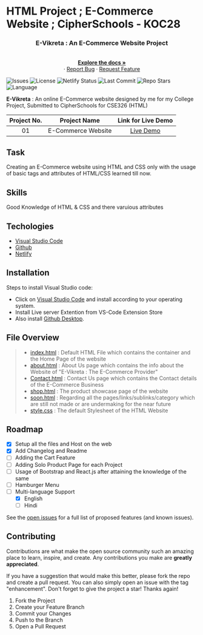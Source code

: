 # HTML Project ; E-Commerce Website ; CipherSchools - KOC28
<div align="center">

  <h3 align="center">E-Vikreta : An E-Commerce Website Project</h3>

  <p align="center">
    <br />
    <a href="https://github.com/PriyanshK09/SoloCoder_KOC28_CipherSchools"><strong>Explore the docs »</strong></a>
    <br />
    ·
    <a href="https://github.com/PriyanshK09/SoloCoder_KOC28_CipherSchools/issues">Report Bug</a>
    ·
    <a href="https://github.com/PriyanshK09/SoloCoder_KOC28_CipherSchools/issues">Request Feature</a>
  </p>
</div>

![Issues](https://img.shields.io/bitbucket/issues/PriyanshK09/SoloCoder_KOC28_CipherSchools)
![License](https://img.shields.io/github/license/PriyanshK09/SoloCoder_KOC28_CipherSchools)
![Netlify Status](https://img.shields.io/netlify/2f865916-c4e1-40fc-861e-d7ba124cce10)
![Last Commit](https://img.shields.io/github/last-commit/PriyanshK09/SoloCoder_KOC28_CipherSchools)
![Repo Stars](https://img.shields.io/github/stars/PriyanshK09/SoloCoder_KOC28_CipherSchools?style=social)
![Language](https://img.shields.io/badge/Language-HTML-black)

**E-Vikreta** : An online E-Commerce website designed by me for my College Project, Submitted to CipherSchools for CSE326 (HTML)

| Project No. | Project Name | Link for Live Demo
| :---------: | :----------------------------: | :-----------------------------------------------------------------: |
| 01          | E-Commerce Website                 | [Live Demo](https://evikreta.tk/) |

## Task
Creating an E-Commerce website using HTML and CSS only with the usage of basic tags and attributes of HTML/CSS learned till now.

## Skills
Good Knowledge of HTML & CSS and there varuious attributes

## Techologies 
* [Visual Studio Code](https://code.visualstudio.com/Download)
* [Github](https://github.com/)
* [Netlify](https://www.netlify.com/) 

## Installation
Steps to install Visual Studio code:

* Click on [Visual Studio Code](https://code.visualstudio.com/Download) and install according to your operating system.
* Install Live server Extention from VS-Code Extension Store
* Also install [Github Desktop](https://desktop.github.com/).

## File Overview
> * [index.html](https://github.com/PriyanshK09/SoloCoder_KOC28_CipherSchools/blob/main/index.html) : Default HTML File which contains the container and the Home Page of the website
> * [about.html](https://github.com/PriyanshK09/SoloCoder_KOC28_CipherSchools/blob/main/about.html) : About Us page which contains the info about the Website of "E-Vikreta : The E-Commerce Provider"
> * [Contact.html](https://github.com/PriyanshK09/SoloCoder_KOC28_CipherSchools/blob/main/contact.html) : Contact Us page which contains the Contact details of the E-Commerce Business
> * [shop.html](https://github.com/PriyanshK09/SoloCoder_KOC28_CipherSchools/blob/main/shop.html) : The product showcase page of the website
> * [soon.html](https://github.com/PriyanshK09/SoloCoder_KOC28_CipherSchools/blob/main/soon.html) : Regarding all the pages/links/sublinks/category which are still not made or are undermaking for the near future
> * [style.css](https://github.com/PriyanshK09/SoloCoder_KOC28_CipherSchools/blob/main/style.css) : The default Stylesheet of the HTML Website

## Roadmap

- [x] Setup all the files and Host on the web
- [x] Add Changelog and Readme
- [ ] Adding the Cart Feature
- [ ] Adding Solo Product Page for each Project
- [ ] Usage of Bootstrap and React.js after attaining the knowledge of the same
- [ ] Hamburger Menu
- [ ] Multi-language Support
    - [x] English
    - [ ] Hindi

See the [open issues](https://github.com/PriyanshK09/SoloCoder_KOC28_CipherSchools/issues) for a full list of proposed features (and known issues).

## Contributing

Contributions are what make the open source community such an amazing place to learn, inspire, and create. Any contributions you make are **greatly appreciated**.

If you have a suggestion that would make this better, please fork the repo and create a pull request. You can also simply open an issue with the tag "enhancement".
Don't forget to give the project a star! Thanks again!

1. Fork the Project
2. Create your Feature Branch
3. Commit your Changes
4. Push to the Branch
5. Open a Pull Request



